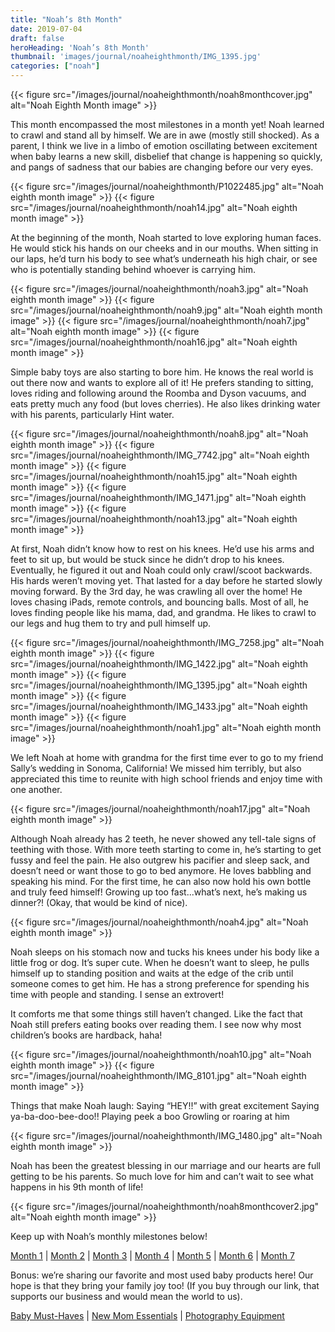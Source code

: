 ```yaml
---
title: "Noah’s 8th Month"
date: 2019-07-04
draft: false
heroHeading: 'Noah’s 8th Month'
thumbnail: 'images/journal/noaheighthmonth/IMG_1395.jpg'
categories: ["noah"]
---
```


{{< figure src="/images/journal/noaheighthmonth/noah8monthcover.jpg" alt="Noah Eighth Month image" >}}

This month encompassed the most milestones in a month yet! Noah learned to crawl and stand all by himself. We are in awe (mostly still shocked). As a parent, I think we live in a limbo of emotion oscillating between excitement when baby learns a new skill, disbelief that change is happening so quickly, and pangs of sadness that our babies are changing before our very eyes. 

{{< figure src="/images/journal/noaheighthmonth/P1022485.jpg" alt="Noah eighth month image" >}}
{{< figure src="/images/journal/noaheighthmonth/noah14.jpg" alt="Noah eighth month image" >}}

At the beginning of the month, Noah started to love exploring human faces. He would stick his hands on our cheeks and in our mouths. When sitting in our laps, he’d turn his body to see what’s underneath his high chair, or see who is potentially standing behind whoever is carrying him. 

{{< figure src="/images/journal/noaheighthmonth/noah3.jpg" alt="Noah eighth month image" >}}
{{< figure src="/images/journal/noaheighthmonth/noah9.jpg" alt="Noah eighth month image" >}}
{{< figure src="/images/journal/noaheighthmonth/noah7.jpg" alt="Noah eighth month image" >}}
{{< figure src="/images/journal/noaheighthmonth/noah16.jpg" alt="Noah eighth month image" >}}

Simple baby toys are also starting to bore him. He knows the real world is out there now and wants to explore all of it! He prefers standing to sitting, loves riding and following around the Roomba and Dyson vacuums, and eats pretty much any food (but loves cherries). He also likes drinking water with his parents, particularly Hint water.

{{< figure src="/images/journal/noaheighthmonth/noah8.jpg" alt="Noah eighth month image" >}}
{{< figure src="/images/journal/noaheighthmonth/IMG_7742.jpg" alt="Noah eighth month image" >}}
{{< figure src="/images/journal/noaheighthmonth/noah15.jpg" alt="Noah eighth month image" >}}
{{< figure src="/images/journal/noaheighthmonth/IMG_1471.jpg" alt="Noah eighth month image" >}}
{{< figure src="/images/journal/noaheighthmonth/noah13.jpg" alt="Noah eighth month image" >}}


At first, Noah didn’t know how to rest on his knees. He’d use his arms and feet to sit up, but would be stuck since he didn’t drop to his knees. Eventually, he figured it out and Noah could only crawl/scoot backwards. His hards weren’t moving yet. That lasted for a day before he started slowly moving forward. By the 3rd day, he was crawling all over the home! He loves chasing iPads, remote controls, and bouncing balls. Most of all, he loves finding people like his mama, dad, and grandma. He likes to crawl to our legs and hug them to try and pull himself up. 

{{< figure src="/images/journal/noaheighthmonth/IMG_7258.jpg" alt="Noah eighth month image" >}}
{{< figure src="/images/journal/noaheighthmonth/IMG_1422.jpg" alt="Noah eighth month image" >}}
{{< figure src="/images/journal/noaheighthmonth/IMG_1395.jpg" alt="Noah eighth month image" >}}
{{< figure src="/images/journal/noaheighthmonth/IMG_1433.jpg" alt="Noah eighth month image" >}}
{{< figure src="/images/journal/noaheighthmonth/noah1.jpg" alt="Noah eighth month image" >}}

We left Noah at home with grandma for the first time ever to go to my friend Sally’s wedding in Sonoma, California! We missed him terribly, but also appreciated this time to reunite with high school friends and enjoy time with one another.

{{< figure src="/images/journal/noaheighthmonth/noah17.jpg" alt="Noah eighth month image" >}}

Although Noah already has 2 teeth, he never showed any tell-tale signs of teething with those. With more teeth starting to come in, he’s starting to get fussy and feel the pain. He also outgrew his pacifier and sleep sack, and doesn’t need or want those to go to bed anymore. He loves babbling and speaking his mind. For the first time, he can also now hold his own bottle and truly feed himself! Growing up too fast...what’s next, he’s making us dinner?! (Okay, that would be kind of nice).

{{< figure src="/images/journal/noaheighthmonth/noah4.jpg" alt="Noah eighth month image" >}}

Noah sleeps on his stomach now and tucks his knees under his body like a little frog or dog. It’s super cute. When he doesn’t want to sleep, he pulls himself up to standing position and waits at the edge of the crib until someone comes to get him. He has a strong preference for spending his time with people and standing. I sense an extrovert!

It comforts me that some things still haven’t changed. Like the fact that Noah still prefers eating books over reading them. I see now why most children’s books are hardback, haha!

{{< figure src="/images/journal/noaheighthmonth/noah10.jpg" alt="Noah eighth month image" >}}
{{< figure src="/images/journal/noaheighthmonth/IMG_8101.jpg" alt="Noah eighth month image" >}}

Things that make Noah laugh:
Saying “HEY!!” with great excitement
Saying ya-ba-doo-bee-doo!!
Playing peek a boo
Growling or roaring at him

{{< figure src="/images/journal/noaheighthmonth/IMG_1480.jpg" alt="Noah eighth month image" >}}

Noah has been the greatest blessing in our marriage and our hearts are full getting to be his parents. So much love for him and can’t wait to see what happens in his 9th month of life!

{{< figure src="/images/journal/noaheighthmonth/noah8monthcover2.jpg" alt="Noah eighth month image" >}}

Keep up with Noah’s monthly milestones below!

[Month 1](https://ivanasteven.com/journal/first-month) | [Month 2](https://ivanasteven.com/journal/second-month) | [Month 3](https://ivanasteven.com/journal/third-month) | [Month 4](https://ivanasteven.com/journal/fourth-month) | [Month 5](https://ivanasteven.com/journal/fifth-month) | [Month 6](https://ivanasteven.com/journal/sixth-month) | [Month 7](https://ivanasteven.com/journal/seventh-month)

Bonus: we’re sharing our favorite and most used baby products here! Our hope is that they bring your family joy too! (If you buy through our link, that supports our business and would mean the world to us). 

[Baby Must-Haves](https://kit.com/ivanasteven/our-baby-must-haves) | [New Mom Essentials](https://kit.com/ivanasteven/new-mom-essentials) | [Photography Equipment](https://kit.com/ivanasteven/photography-gear)